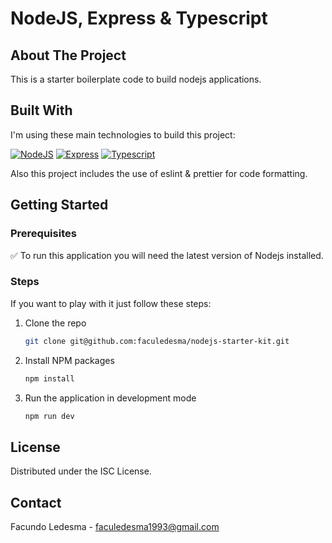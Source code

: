 # NodeJS, Express & Typescript

## About The Project

This is a starter boilerplate code to build nodejs applications.

## Built With

I'm using these main technologies to build this project:

[![NodeJS][node.js]][node-url]
[![Express][express.js]][express-url]
[![Typescript][typescript.js]][typescript-url]

Also this project includes the use of eslint & prettier for code formatting.

## Getting Started

### Prerequisites

:white_check_mark: To run this application you will need the latest version of Nodejs installed.

### Steps

If you want to play with it just follow these steps:

1. Clone the repo
   ```sh
   git clone git@github.com:faculedesma/nodejs-starter-kit.git
   ```
2. Install NPM packages
   ```sh
   npm install
   ```
3. Run the application in development mode
   ```sh
   npm run dev
   ```

## License

Distributed under the ISC License.

## Contact

Facundo Ledesma - faculedesma1993@gmail.com

[node.js]: https://img.shields.io/badge/nodejs-20232A?style=for-the-badge&logo=node.js&logoColor=green
[node-url]: https://nodejs.org/en/
[express.js]: https://img.shields.io/badge/express-20232A?style=for-the-badge&logo=express&logoColor=white
[express-url]: https://expressjs.com/
[typescript.js]: https://img.shields.io/badge/typescript-20232A?style=for-the-badge&logo=typescript&logoColor=blue
[typescript-url]: https://www.typescriptlang.org/
